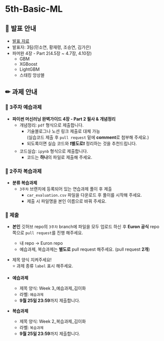# 5th-Basic-ML

## 📢 발표 안내
- [발표 자료]()
- 발표자: 3팀(민소연, 황재령, 조승연, 김가은)
- 파머완 4장 - Part 2(4.5장 ~ 4.7장, 4.10장)
  - GBM
  - XGBoost
  - LightGBM
  - 스태킹 앙상블

## ✏ 과제 안내
### 📍 3주차 예습과제
- **파이썬 머신러닝 완벽가이드 4장 - Part 2 필사 & 개념정리**  
  - 개념정리: ```pdf``` 형식으로 제출합니다.
    - 기술블로그나 노션 링크 제출로 대체 가능  
      (실습코드 제출 후 ```pull request``` 밑에 **comment**로 첨부해 주세요.)
    - 되도록이면 실습 코드와 **❗별도로❗** 정리하는 것을 추천드립니다.
  - 코드실습: ```ipynb``` 형식으로 제출합니다.
    - 코드는 **하나**의 파일로 제출해 주세요.

### 📍 2주차 복습과제
- **분류 복습과제**  
  - ```3주차``` 브랜치에 등록되어 있는 연습과제 풀이 후 제출
    - ﻿```car_evaluation.csv``` 파일을 다운로드 후 풀이를 시작해 주세요.﻿
    - 제출 시 파일명을 본인 이름으로 바꿔 주세요.

### 📍 제출
- **본인** 깃허브 repo의 ```3주차``` branch에 파일을 모두 업로드 하신 후 **Euron 공식** repo 쪽으로 ```pull request```를 진행 해주세요.
  - 내 repo -> Euron repo
  - 예습과제, 복습과제는 **별도로** pull request 해주세요. (pull request **2개**)
- 제목 양식 지켜주세요!  
⭐ 과제 종류 ```label``` 표시 해주세요.

- **예습과제**  
  - 제목 양식: Week 3_예습과제_김이화
  - 라벨: ```예습과제```
  - **9월 25일 23:59**까지 제출합니다.
  
- **복습과제**  
  - 제목 양식: Week 2_복습과제_김이화
  - 라벨: ```복습과제```
  - **9월 25일 23:59**까지 제출합니다.
